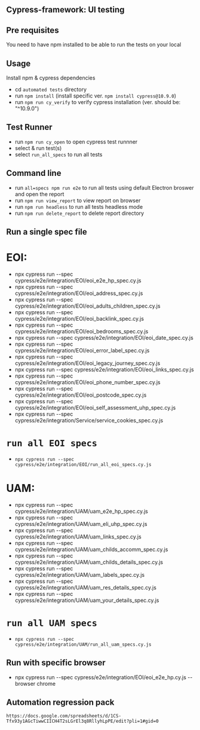 ## Cypress-framework: UI testing

## Pre requisites
You need to have npm installed to be able to run the tests on your local

## Usage
Install npm & cypress dependencies
- cd `automated tests` directory
- run `npm install` (install specific ver. `npm install cypress@10.9.0`)
- run `npm run cy_verify` to verify cypress installation (ver. should be: "^10.9.0")

## Test Runner
- run `npm run cy_open` to open cypress test runnner
- select & run test(s)
- select `run_all_specs` to run all tests

## Command line
- run `all=specs npm run e2e` to run all tests using default Electron broswer and open the report
- run `npm run view_report` to view report on browser
- run `npm run headless` to run all tests headless mode
- run `npm run delete_report` to delete report directory

## Run a single spec file
# EOI:
- npx cypress run --spec cypress/e2e/integration/EOI/eoi_e2e_hp_spec.cy.js
- npx cypress run --spec cypress/e2e/integration/EOI/eoi_address_spec.cy.js
- npx cypress run --spec cypress/e2e/integration/EOI/eoi_adults_children_spec.cy.js
- npx cypress run --spec cypress/e2e/integration/EOI/eoi_backlink_spec.cy.js
- npx cypress run --spec cypress/e2e/integration/EOI/eoi_bedrooms_spec.cy.js
- npx cypress run --spec cypress/e2e/integration/EOI/eoi_date_spec.cy.js
- npx cypress run --spec cypress/e2e/integration/EOI/eoi_error_label_spec.cy.js
- npx cypress run --spec cypress/e2e/integration/EOI/eoi_legacy_journey_spec.cy.js
- npx cypress run --spec cypress/e2e/integration/EOI/eoi_links_spec.cy.js
- npx cypress run --spec cypress/e2e/integration/EOI/eoi_phone_number_spec.cy.js
- npx cypress run --spec cypress/e2e/integration/EOI/eoi_postcode_spec.cy.js
- npx cypress run --spec cypress/e2e/integration/EOI/eoi_self_assessment_uhp_spec.cy.js
- npx cypress run --spec cypress/e2e/integration/Service/service_cookies_spec.cy.js
# `run all EOI specs`
- `npx cypress run --spec cypress/e2e/integration/EOI/run_all_eoi_specs.cy.js`

# UAM: 
- npx cypress run --spec cypress/e2e/integration/UAM/uam_e2e_hp_spec.cy.js
- npx cypress run --spec cypress/e2e/integration/UAM/uam_eli_uhp_spec.cy.js
- npx cypress run --spec cypress/e2e/integration/UAM/uam_links_spec.cy.js
- npx cypress run --spec cypress/e2e/integration/UAM/uam_childs_accomm_spec.cy.js
- npx cypress run --spec cypress/e2e/integration/UAM/uam_childs_details_spec.cy.js
- npx cypress run --spec cypress/e2e/integration/UAM/uam_labels_spec.cy.js
- npx cypress run --spec cypress/e2e/integration/UAM/uam_res_details_spec.cy.js
- npx cypress run --spec cypress/e2e/integration/UAM/uam_your_details_spec.cy.js
# `run all UAM specs`
- `npx cypress run --spec cypress/e2e/integration/UAM/run_all_uam_specs.cy.js`   

## Run with specific browser
- npx cypress run --spec cypress/e2e/integration/EOI/eoi_e2e_hp.cy.js --browser chrome

## Automation regression pack			
`https://docs.google.com/spreadsheets/d/1CS-Tfx93y1AGcTiwwCIICH4T2sLGrEl3q8RllyhLpPE/edit?pli=1#gid=0`
